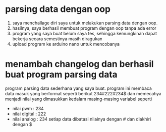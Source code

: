 # parsing data dengan oop
1. saya menchallage diri saya untuk melakukan parsing data dengan oop.
2. hasilnya, saya berhasil membuat program dengan oop tanpa ada error
3. program yang saya buat belum saya tes, sehingga kemungkinan dapat bekerja secara semestinya masih diragukan
4. upload program ke arduino nano untuk mencobanya

# menambah changelog dan berhasil buat program parsing data
program parsing data sederhana yang saya buat.
program ini membaca data masuk yang berformat seperti berikut 234#222#234$ dan memecahya menjadi nilai yang dimasukkan kedalam masing-masing variabel seperti 
- nilai pwm : 234
- nilai digital : 222
- nilai analog : 234
setiap data dibatasi nilainya dengan # dan diakhiri dengan $
